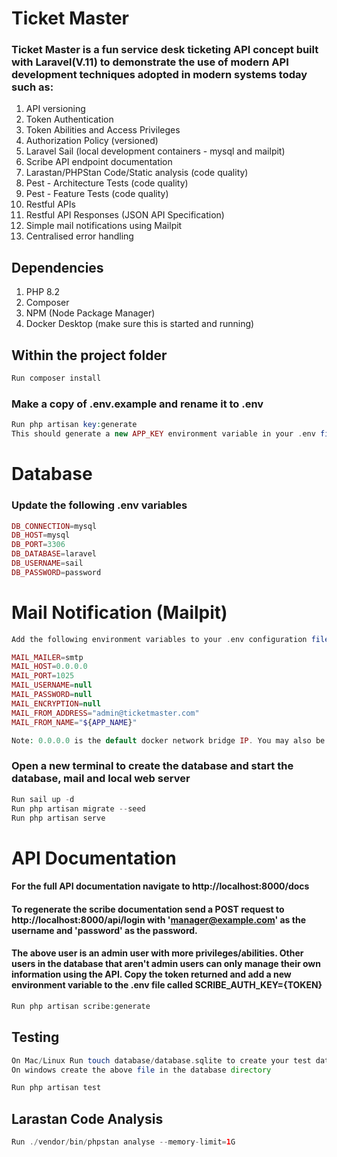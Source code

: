 # Ticket Master

### Ticket Master is a fun service desk ticketing API concept built with Laravel(V.11) to demonstrate the use of modern API development techniques adopted in modern systems today such as:

1. API versioning
2. Token Authentication
3. Token Abilities and Access Privileges
4. Authorization Policy (versioned)
5. Laravel Sail (local development containers - mysql and mailpit)
6. Scribe API endpoint documentation
7. Larastan/PHPStan Code/Static analysis (code quality)
8. Pest - Architecture Tests (code quality)
9. Pest - Feature Tests (code quality)
10. Restful APIs 
11. Restful API Responses (JSON API Specification)
12. Simple mail notifications using Mailpit 
13. Centralised error handling

## Dependencies
1. PHP 8.2
2. Composer
3. NPM (Node Package Manager)
4. Docker Desktop (make sure this is started and running)

## Within the project folder

```php
Run composer install
```

### Make a copy of .env.example and rename it to .env

```php
Run php artisan key:generate
This should generate a new APP_KEY environment variable in your .env file with your applications key
```
# Database

### Update the following .env variables
```php
DB_CONNECTION=mysql
DB_HOST=mysql
DB_PORT=3306
DB_DATABASE=laravel
DB_USERNAME=sail
DB_PASSWORD=password
```
# Mail Notification (Mailpit)

```php
Add the following environment variables to your .env configuration file. Then in a new browser window navigate to: http:://localhost:8025/ 

MAIL_MAILER=smtp
MAIL_HOST=0.0.0.0
MAIL_PORT=1025
MAIL_USERNAME=null
MAIL_PASSWORD=null
MAIL_ENCRYPTION=null
MAIL_FROM_ADDRESS="admin@ticketmaster.com"
MAIL_FROM_NAME="${APP_NAME}"

Note: 0.0.0.0 is the default docker network bridge IP. You may also be able to substitute this for 'mailpit' which is the network name in docker.
```

### Open a new terminal to create the database and start the database, mail and local web server

```php
Run sail up -d
Run php artisan migrate --seed
Run php artisan serve
```
# API Documentation
#### For the full API documentation navigate to http://localhost:8000/docs

#### To regenerate the scribe documentation send a POST request to http://localhost:8000/api/login with 'manager@example.com' as the username and 'password' as the password. 
#### The above user is an admin user with more privileges/abilities. Other users in the database that aren't admin users can only manage their own information using the API. Copy the token returned and add a new environment variable to the .env file called SCRIBE_AUTH_KEY={TOKEN}

```php
Run php artisan scribe:generate
```

## Testing

```php
On Mac/Linux Run touch database/database.sqlite to create your test database
On windows create the above file in the database directory
```


```php
Run php artisan test
```

## Larastan Code Analysis
```php
Run ./vendor/bin/phpstan analyse --memory-limit=1G
```



